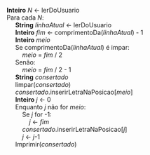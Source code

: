 **Inteiro** *N* <- lerDoUsuario  
Para cada *N*:  
&nbsp;&nbsp;&nbsp;&nbsp; **String** *linhaAtual* <- lerDoUsuario  
&nbsp;&nbsp;&nbsp;&nbsp; **Inteiro** *fim* <- comprimentoDa(*linhaAtual*) - 1  
&nbsp;&nbsp;&nbsp;&nbsp; **Inteiro** *meio*  
&nbsp;&nbsp;&nbsp;&nbsp; Se comprimentoDa(*linhaAtual*) é impar:  
&nbsp;&nbsp;&nbsp;&nbsp;&nbsp;&nbsp;&nbsp;&nbsp; *meio* = *fim* / 2  
&nbsp;&nbsp;&nbsp;&nbsp; Senão:  
&nbsp;&nbsp;&nbsp;&nbsp;&nbsp;&nbsp;&nbsp;&nbsp; *meio* = *fim* / 2 - 1  
&nbsp;&nbsp;&nbsp;&nbsp; **String** *consertado*  
&nbsp;&nbsp;&nbsp;&nbsp; limpar(*consertado*)  
&nbsp;&nbsp;&nbsp;&nbsp; *consertado*.inserirLetraNaPosicao[*meio*]  
&nbsp;&nbsp;&nbsp;&nbsp; **Inteiro** *j* <- 0  
&nbsp;&nbsp;&nbsp;&nbsp; Enquanto *j* não for *meio*:  
&nbsp;&nbsp;&nbsp;&nbsp;&nbsp;&nbsp;&nbsp;&nbsp; Se *j* for -1:  
&nbsp;&nbsp;&nbsp;&nbsp;&nbsp;&nbsp;&nbsp;&nbsp;&nbsp;&nbsp;&nbsp;&nbsp; *j* <- *fim*  
&nbsp;&nbsp;&nbsp;&nbsp;&nbsp;&nbsp;&nbsp;&nbsp; *consertado*.inserirLetraNaPosicao[*j*]  
&nbsp;&nbsp;&nbsp;&nbsp;&nbsp;&nbsp;&nbsp;&nbsp; *j* <- *j*-1  
&nbsp;&nbsp;&nbsp;&nbsp; Imprimir(*consertado*)  
